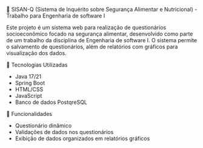 🏥 SISAN-Q (Sistema de Inquérito sobre Segurança Alimentar e Nutricional) - Trabalho para Engenharia de software I

Este projeto é um sistema web para realização de questionários socioeconômico focado na segurança alimentar, desenvolvido como parte de um trabalho da disciplina de Engenharia de software I. O sistema permite o salvamento de questionários, além de relatórios com gráficos para visualização dos dados.


🔧 Tecnologias Utilizadas

* Java 17/21
* Spring Boot
* HTML/CSS
* JavaScript
* Banco de dados PostqreSQL

📝 Funcionalidades

* Questionário dinâmico 
* Validações de dados nos questionários
* Exibição de dados organizados em relatórios gráficos 
